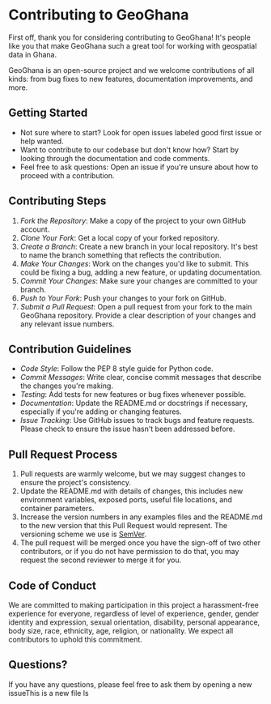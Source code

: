 # Contributing to GeoGhana

First off, thank you for considering contributing to GeoGhana! It's people like you that make GeoGhana such a great tool for working with geospatial data in Ghana.

GeoGhana is an open-source project and we welcome contributions of all kinds: from bug fixes to new features, documentation improvements, and more.

## Getting Started

- Not sure where to start? Look for open issues labeled good first issue or help wanted.
- Want to contribute to our codebase but don't know how? Start by looking through the documentation and code comments.
- Feel free to ask questions: Open an issue if you're unsure about how to proceed with a contribution.

## Contributing Steps

1. *Fork the Repository*: Make a copy of the project to your own GitHub account.
2. *Clone Your Fork*: Get a local copy of your forked repository.
3. *Create a Branch*: Create a new branch in your local repository. It's best to name the branch something that reflects the contribution.
4. *Make Your Changes*: Work on the changes you'd like to submit. This could be fixing a bug, adding a new feature, or updating documentation.
5. *Commit Your Changes*: Make sure your changes are committed to your branch.
6. *Push to Your Fork*: Push your changes to your fork on GitHub.
7. *Submit a Pull Request*: Open a pull request from your fork to the main GeoGhana repository. Provide a clear description of your changes and any relevant issue numbers.

## Contribution Guidelines

- *Code Style*: Follow the PEP 8 style guide for Python code.
- *Commit Messages*: Write clear, concise commit messages that describe the changes you're making.
- *Testing*: Add tests for new features or bug fixes whenever possible.
- *Documentation*: Update the README.md or docstrings if necessary, especially if you're adding or changing features.
- *Issue Tracking*: Use GitHub issues to track bugs and feature requests. Please check to ensure the issue hasn't been addressed before.

## Pull Request Process

1. Pull requests are warmly welcome, but we may suggest changes to ensure the project's consistency.
2. Update the README.md with details of changes, this includes new environment variables, exposed ports, useful file locations, and container parameters.
3. Increase the version numbers in any examples files and the README.md to the new version that this Pull Request would represent. The versioning scheme we use is [SemVer](http://semver.org/).
4. The pull request will be merged once you have the sign-off of two other contributors, or if you do not have permission to do that, you may request the second reviewer to merge it for you.

## Code of Conduct

We are committed to making participation in this project a harassment-free experience for everyone, regardless of level of experience, gender, gender identity and expression, sexual orientation, disability, personal appearance, body size, race, ethnicity, age, religion, or nationality. We expect all contributors to uphold this commitment.

## Questions?

If you have any questions, please feel free to ask them by opening a new issueThis is a new file 
ls
